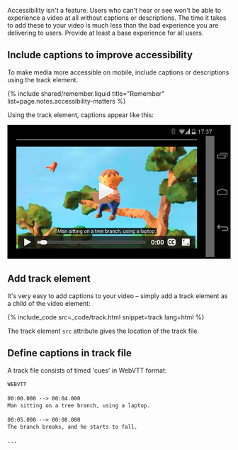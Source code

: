 


<p class="intro">
  Accessibility isn't a feature. Users who can't hear or see won't be able to experience a video at all without captions or descriptions. The time it takes to add these to your video is much less than the bad experience you are delivering to users. Provide at least a base experience for all users.
</p>



## Include captions to improve accessibility

To make media more accessible on mobile, include captions or descriptions
using the track element.

{% include shared/remember.liquid title="Remember" list=page.notes.accessibility-matters %}

Using the track element, captions appear like this:

<img alt="Screenshot showing captions displayed using the track element in Chrome on Android" src="images/Chrome-Android-track-landscape-5x3.jpg">

## Add track element

It's very easy to add captions to your video &ndash; simply add a track element as a child of the video element:

{% include_code src=_code/track.html snippet=track lang=html %}

The track element `src` attribute gives the location of the track file.

## Define captions in track file

A track file consists of timed 'cues' in WebVTT format:

    WEBVTT

    00:00.000 --> 00:04.000
    Man sitting on a tree branch, using a laptop.

    00:05.000 --> 00:08.000
    The branch breaks, and he starts to fall.

    ...





